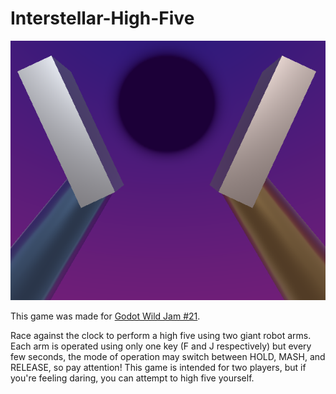 # Interstellar-High-Five

![Picture of the arms](screenshot.png)

This game was made for [Godot Wild Jam #21](https://itch.io/jam/godot-wild-jam-21/rate/646933).

Race against the clock to perform a high five using two giant robot arms. Each arm is operated using only one key (F and J respectively) but every few seconds, the mode of operation may switch between HOLD, MASH, and RELEASE, so pay attention! This game is intended for two players, but if you're feeling daring, you can attempt to high five yourself.
